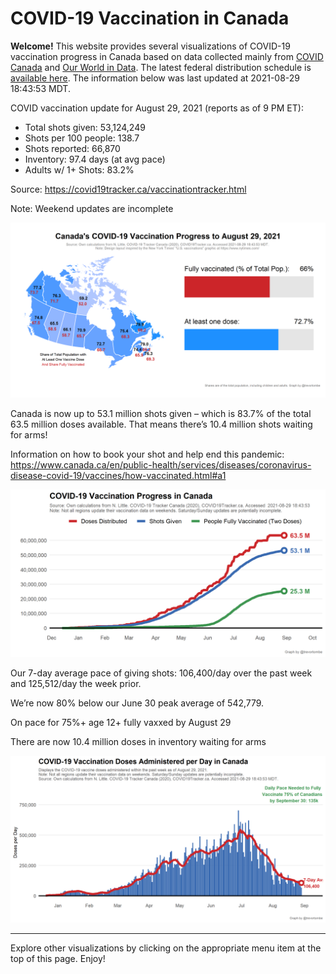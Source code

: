 COVID-19 Vaccination in Canada
==============================

**Welcome!** This website provides several visualizations of COVID-19
vaccination progress in Canada based on data collected mainly from
[COVID Canada](https://covid19tracker.ca/vaccinationtracker.html) and
[Our World in Data](https://ourworldindata.org/covid-vaccinations). The
latest federal distribution schedule is [available
here](https://www.canada.ca/en/public-health/services/diseases/2019-novel-coronavirus-infection/prevention-risks/covid-19-vaccine-treatment/vaccine-rollout.html).
The information below was last updated at 2021-08-29 18:43:53 MDT.

COVID vaccination update for August 29, 2021 (reports as of 9 PM ET):

-   Total shots given: 53,124,249
-   Shots per 100 people: 138.7
-   Shots reported: 66,870
-   Inventory: 97.4 days (at avg pace)
-   Adults w/ 1+ Shots: 83.2%

Source:
<a href="https://covid19tracker.ca/vaccinationtracker.html" class="uri">https://covid19tracker.ca/vaccinationtracker.html</a>

Note: Weekend updates are incomplete

![](Plots/plot_main.png)

Canada is now up to 53.1 million shots given – which is 83.7% of the
total 63.5 million doses available. That means there’s 10.4 million
shots waiting for arms!

Information on how to book your shot and help end this pandemic:
<a href="https://www.canada.ca/en/public-health/services/diseases/coronavirus-disease-covid-19/vaccines/how-vaccinated.html#a1" class="uri">https://www.canada.ca/en/public-health/services/diseases/coronavirus-disease-covid-19/vaccines/how-vaccinated.html#a1</a>

![](Plots/plot_total.png)

Our 7-day average pace of giving shots: 106,400/day over the past week
and 125,512/day the week prior.

We’re now 80% below our June 30 peak average of 542,779.

On pace for 75%+ age 12+ fully vaxxed by August 29

There are now 10.4 million doses in inventory waiting for arms

![](Plots/pace_national.png)

------------------------------------------------------------------------

Explore other visualizations by clicking on the appropriate menu item at
the top of this page. Enjoy!
